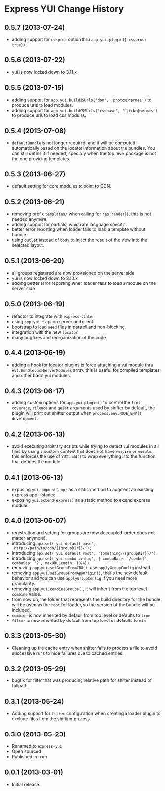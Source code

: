 Express YUI Change History
==========================

0.5.7 (2013-07-24)
------------------

* adding support for `cssproc` option thru `app.yui.plugin({ cssproc: true})`.

0.5.6 (2013-07-22)
------------------

* yui is now locked down to 3.11.x

0.5.5 (2013-07-15)
------------------

* adding support for `app.yui.buildJSUrls('dom', 'photos@hermes')` to produce urls to load modules.
* adding support for `app.yui.buildCSSUrls('cssbase', 'flickr@hermes')` to produce urls to load css modules.

0.5.4 (2013-07-08)
------------------

* `defaultBundle` is not longer required, and it will be computed automatically based on the locator information about the bundles. You can still define it if needed, specially when the top level package is not the one providing templates.

0.5.3 (2013-06-27)
------------------

* default setting for core modules to point to CDN.

0.5.2 (2013-06-21)
------------------

* removing prefix `templates/` when calling for `res.render()`, this is not needed anymore.
* adding support for partials, which are language specific.
* better error reporting when loader fails to load a template without bundle
* using `outlet` instead of `body` to inject the result of the view into the selected layout.

0.5.1 (2013-06-20)
------------------

* all groups registered are now provisioned on the server side
* yui is now locked down to 3.10.x
* adding better error reporting when loader fails to load a module on the server side

0.5.0 (2013-06-19)
------------------

* refactor to integrate with `express-state`.
* using `app.yui.*` api on server and client.
* bootstrap to load `seed` files in paralell and non-blocking.
* integration with the new `locator`
* many bugfixes and reorganization of the code

0.4.4 (2013-06-19)
------------------

* adding a hook for locator plugins to force attaching a yui module thru `evt.bundle.useServerModules` array. this is useful for compiled templates and other basic yui modules.

0.4.3 (2013-06-17)
------------------

* adding custom options for `app.yui.plugin()` to control the `lint`, `coverage`, `silence` and `quiet` arguments used by shifter. by default, the plugin will print out shifter output
when `process.env.NODE_ENV` is `development`.

0.4.2 (2013-06-13)
------------------

* avoid executing arbitrary scripts while trying to detect yui modules in all files by using a custom context that does not have `require` or `module`. this enforces the use of `YUI.add()` to wrap everything into the function that defines the module.

0.4.1 (2013-06-13)
------------------

* exposing `yui.augment(app)` as a static method to augment an existing express app instance
* exposing `yui.extend(express)` as a static method to extend express module.

0.4.0 (2013-06-07)
------------------

* registration and setting for groups are now decoupled (order does not matter anymore).
* introducing `app.set('yui default base', 'http://path/to/cdn/{{groupDir}}/');`
* introducing `app.set('yui default root', 'something/{{groupDir}}/')'`
* introducing `app.set('yui combo config', { comboBase: '/combo?', comboSep: '?', maxURLLength: 1024})`
* removing `app.yui.setGroupFromCDN()`, use `applyGroupConfig` instead.
* removing `app.yui.setGroupFromAppOrigin()`, that's the new default behavior and you can use `applyGroupConfig` if you need more granularity.
* removing `app.yui.combineGroups()`, it will inherit from the top level `combine` value.
* from now on, the folder that represents the build directory for the bundle will be used as the `root` for loader, so the version of the bundle will be included.
* `combine` is now inherited by default from top level or defaults to `true`
* `filter` is now inherited by default from top level or defaults to `min`

0.3.3 (2013-05-30)
------------------

* Cleaning up the cache entry when shifter fails to process a file to avoid successive runs to hide failures due to cached entries.

0.3.2 (2013-05-29)
------------------

* bugfix for filter that was producing relative path for shifter instead of fullpath.

0.3.1 (2013-05-24)
------------------

* Adding support for `filter` configuration when creating a loader plugin to exclude
files from the shifting process.

0.3.0 (2013-05-23)
------------------

* Renamed to `express-yui`
* Open sourced
* Published in npm

0.0.1 (2013-03-01)
------------------

* Initial release.